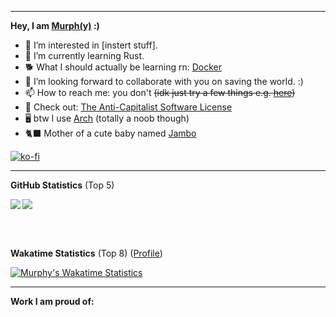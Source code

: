 
---

**Hey, I am [Murph(y)](https://murphy-in.space) :)**
- 👀 I’m interested in [instert stuff]. 
- 🌱 I’m currently learning Rust.
- 🐕 What I should actually be learning rn: [Docker](https://www.docker.com/)
- 💞️ I’m looking forward to collaborate with you on saving the world. :)
- 📫 How to reach me: you don't ~~(idk just try a few things e.g. [here](https://github.com/StrangeGirlMurph/StrangeGirlMurph/discussions))~~
- 🦄 Check out: [The Anti-Capitalist Software License](https://anticapitalist.software/)
- 🖥️ btw I use [Arch](https://archlinux.org/) (totally a noob though)
- 🐈‍⬛ Mother of a cute baby named [Jambo](https://github.com/Cowoding-Jams/Jambo)

[![ko-fi](https://ko-fi.com/img/githubbutton_sm.svg)](https://ko-fi.com/Z8Z1I0IV9)

---

**GitHub Statistics** (Top 5)

<a align="center" href=https://github.com/anuraghazra/github-readme-stats>
  <img align="left" src="https://github-readme-stats.vercel.app/api?username=StrangeGirlMurph&theme=omni&hide_title=true&card_width=400" />
  <img align="center" src="https://github-readme-stats.vercel.app/api/top-langs/?username=StrangeGirlMurph&theme=omni&hide=Jupyter%20Notebook,Mathematica&custom_title=Languages&hide_title=true&layout=compact" />
</a> 

<br></br>

**Wakatime Statistics** (Top 8) ([Profile](https://wakatime.com/@murph))

[![Murphy's Wakatime Statistics](https://github-readme-stats.vercel.app/api/wakatime?username=murph&langs_count=8&layout=compact&theme=omni&hide_title=true)](https://wakatime.com/@murph)

--- 

**Work I am proud of:**
